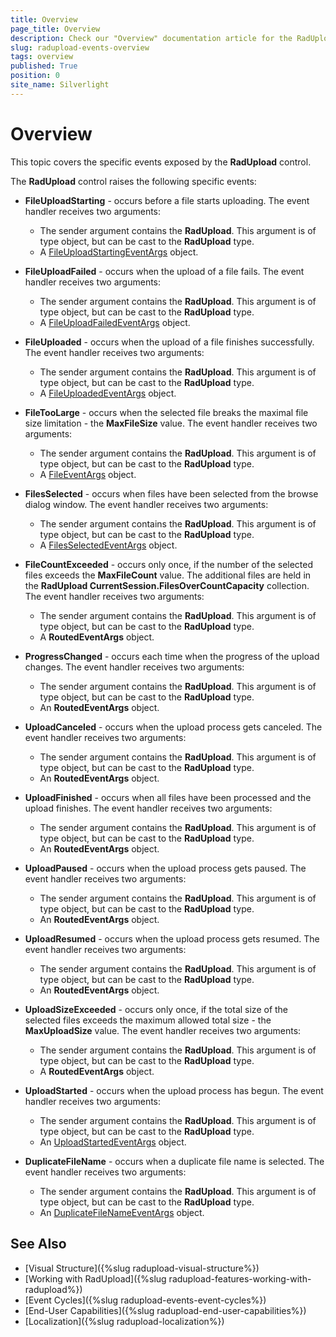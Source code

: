 ```yaml
---
title: Overview
page_title: Overview
description: Check our "Overview" documentation article for the RadUpload WPF control.
slug: radupload-events-overview
tags: overview
published: True
position: 0
site_name: Silverlight
---
```


# Overview

This topic covers the specific events exposed by the __RadUpload__ control.

The __RadUpload__ control raises the following specific events: 

* __FileUploadStarting__ - occurs before a file starts uploading. The event handler receives two arguments:  
	* The sender argument contains the __RadUpload__. This argument is of type object, but can be cast to the __RadUpload__ type.  
	* A [FileUploadStartingEventArgs](http://www.telerik.com/help/silverlight/t_telerik_windows_controls_fileuploadstartingeventargs.html) object.								

* __FileUploadFailed__ - occurs when the upload of a file fails. The event handler receives two arguments:
	* The sender argument contains the __RadUpload__. This argument is of type object, but can be cast to the __RadUpload__ type.  
	* A [FileUploadFailedEventArgs](http://www.telerik.com/help/silverlight/t_telerik_windows_controls_fileuploadfailedeventargs.html) object.								

* __FileUploaded__ - occurs when the upload of a file finishes successfully. The event handler receives two arguments:  
	* The sender argument contains the __RadUpload__. This argument is of type object, but can be cast to the __RadUpload__ type.  
	* A [FileUploadedEventArgs](http://www.telerik.com/help/silverlight/t_telerik_windows_controls_fileuploadedeventargs.html) object.								

* __FileTooLarge__ - occurs when the selected file breaks the maximal file size limitation - the __MaxFileSize__ value. The event handler receives two arguments:
	* The sender argument contains the __RadUpload__. This argument is of type object, but can be cast to the __RadUpload__ type.  
	* A [FileEventArgs](http://www.telerik.com/help/silverlight/t_telerik_windows_controls_fileeventargs.html) object.  

* __FilesSelected__ - occurs when files have been selected from the browse dialog window. The event handler receives two arguments:  
	* The sender argument contains the __RadUpload__. This argument is of type object, but can be cast to the __RadUpload__ type.  
	* A [FilesSelectedEventArgs](http://www.telerik.com/help/silverlight/t_telerik_windows_controls_filesselectedeventargs.html) object.  								

* __FileCountExceeded__ - occurs only once, if the number of the selected files exceeds the __MaxFileCount__ value. The additional files are held in the __RadUpload CurrentSession.FilesOverCountCapacity__ collection. The event handler receives two arguments:  
	* The sender argument contains the __RadUpload__. This argument is of type object, but can be cast to the __RadUpload__ type.  
	* A __RoutedEventArgs__ object.  								

* __ProgressChanged__ - occurs each time when the progress of the upload changes. The event handler receives two arguments:  
	* The sender argument contains the __RadUpload__. This argument is of type object, but can be cast to the __RadUpload__ type.  
	* An __RoutedEventArgs__ object.  

* __UploadCanceled__ - occurs when the upload process gets canceled. The event handler receives two arguments:  
	* The sender argument contains the __RadUpload__. This argument is of type object, but can be cast to the __RadUpload__ type.  
	* An __RoutedEventArgs__ object.								

* __UploadFinished__ - occurs when all files have been processed and the upload finishes. The event handler receives two arguments:
	* The sender argument contains the __RadUpload__. This argument is of type object, but can be cast to the __RadUpload__ type.
	* An __RoutedEventArgs__ object.								

* __UploadPaused__ - occurs when the upload process gets paused. The event handler receives two arguments:
	* The sender argument contains the __RadUpload__. This argument is of type object, but can be cast to the __RadUpload__ type.  
	* An __RoutedEventArgs__ object.  
	
* __UploadResumed__ - occurs when the upload process gets resumed. The event handler receives two arguments:
	* The sender argument contains the __RadUpload__. This argument is of type object, but can be cast to the __RadUpload__ type.								
	* An __RoutedEventArgs__ object.								

* __UploadSizeExceeded__ - occurs only once, if the total size of the selected files exceeds the maximum allowed total size - the __MaxUploadSize__ value. The event handler receives two arguments:  
	* The sender argument contains the __RadUpload__. This argument is of type object, but can be cast to the __RadUpload__ type.
	* A __RoutedEventArgs__ object.								

* __UploadStarted__ - occurs when the upload process has begun. The event handler receives two arguments:
	* The sender argument contains the __RadUpload__. This argument is of type object, but can be cast to the __RadUpload__ type.
	* An [UploadStartedEventArgs](http://www.telerik.com/help/silverlight/t_telerik_windows_controls_uploadstartedeventargs.html) object.

* __DuplicateFileName__ - occurs when a duplicate file name is selected. The event handler receives two arguments:  
	* The sender argument contains the __RadUpload__. This argument is of type object, but can be cast to the __RadUpload__ type.  
	* An [DuplicateFileNameEventArgs](http://www.telerik.com/help/silverlight/t_telerik_windows_controls_upload_eventarguments_duplicatefilenameeventargs.html) object.								

## See Also
 * [Visual Structure]({%slug radupload-visual-structure%})
 * [Working with RadUpload]({%slug radupload-features-working-with-radupload%})
 * [Event Cycles]({%slug radupload-events-event-cycles%})
 * [End-User Capabilities]({%slug radupload-end-user-capabilities%})
 * [Localization]({%slug radupload-localization%})